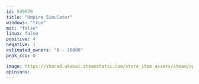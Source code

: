 ```yaml
---
id: 599070
title: "Umpire Simulator"
windows: "true"
mac: "false"
linux: false
positive: 4
negative: 1
estimated_owners: "0 - 20000"
peak_ccu: 0

image: https://shared.akamai.steamstatic.com/store_item_assets/steam/apps/599070/header.jpg?t=1519150818
opinions:
---
```

